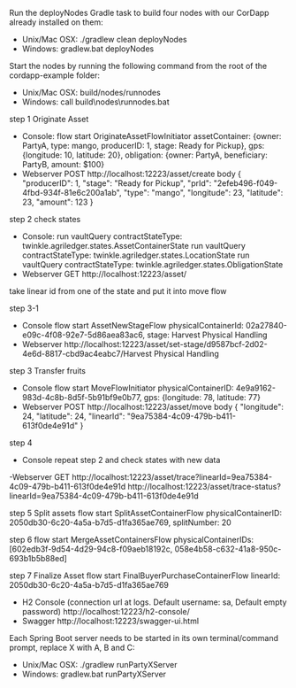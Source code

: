 Run the deployNodes Gradle task to build four nodes with our CorDapp already installed on them:
- Unix/Mac OSX: ./gradlew clean deployNodes
- Windows: gradlew.bat deployNodes

Start the nodes by running the following command from the root of the cordapp-example folder:
- Unix/Mac OSX: build/nodes/runnodes
- Windows: call build\nodes\runnodes.bat


step 1 
Originate Asset
- Console:
flow start OriginateAssetFlowInitiator assetContainer: {owner: PartyA, type: mango, producerID: 1, stage: Ready for Pickup}, gps: {longitude: 10, latitude: 20}, obligation: {owner: PartyA, beneficiary: PartyB, amount: $100}
- Webserver
POST
http://localhost:12223/asset/create
body
{
    "producerID": 1,
    "stage": "Ready for Pickup",
    "prId": "2efeb496-f049-4fbd-934f-81e6c200a1ab",
    "type": "mango",
    "longitude": 23,
    "latitude": 23,
    "amount": 123
}

step 2
check states
- Console:
run vaultQuery contractStateType: twinkle.agriledger.states.AssetContainerState
run vaultQuery contractStateType: twinkle.agriledger.states.LocationState
run vaultQuery contractStateType: twinkle.agriledger.states.ObligationState
- Webserver
GET 
http://localhost:12223/asset/

take linear id from one of the state and put it into move flow

step 3-1
- Console
flow start AssetNewStageFlow physicalContainerId: 02a27840-e09c-4f08-92e7-5d86aea83ac6, stage: Harvest Physical Handling
- Webserver
http://localhost:12223/asset/set-stage/d9587bcf-2d02-4e6d-8817-cbd9ac4eabc7/Harvest Physical Handling

step 3
Transfer fruits
- Console
flow start MoveFlowInitiator physicalContainerID: 4e9a9162-983d-4c8b-8d5f-5b91bf9e0b77, gps: {longitude: 78, latitude: 77}
- Webserver
POST 
http://localhost:12223/asset/move
body
{
	"longitude": 24,
    "latitude": 24,
    "linearId": "9ea75384-4c09-479b-b411-613f0de4e91d"
}


step 4
- Console
repeat step 2 and check states with new data


-Webserver
GET
http://localhost:12223/asset/trace?linearId=9ea75384-4c09-479b-b411-613f0de4e91d
http://localhost:12223/asset/trace-status?linearId=9ea75384-4c09-479b-b411-613f0de4e91d


step 5
Split assets
flow start SplitAssetContainerFlow physicalContainerID: 2050db30-6c20-4a5a-b7d5-d1fa365ae769, splitNumber: 20
        
                                                                 
step 6
flow start MergeAssetContainersFlow physicalContainerIDs: [602edb3f-9d54-4d29-94c8-f09aeb18192c, 058e4b58-c632-41a8-950c-693b1b5b88ed]


step 7
Finalize Asset
flow start FinalBuyerPurchaseContainerFlow linearId: 2050db30-6c20-4a5a-b7d5-d1fa365ae769






- H2 Console (connection url at logs. Default username: sa, Default empty password)
http://localhost:12223/h2-console/
- Swagger
http://localhost:12223/swagger-ui.html

Each Spring Boot server needs to be started in its own terminal/command prompt, replace X with A, B and C:
- Unix/Mac OSX: ./gradlew runPartyXServer
- Windows: gradlew.bat runPartyXServer


